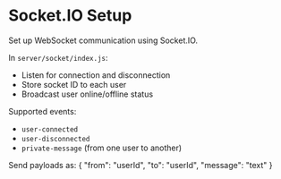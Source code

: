 # Socket.IO Setup

Set up WebSocket communication using Socket.IO.

In `server/socket/index.js`:
- Listen for connection and disconnection
- Store socket ID to each user
- Broadcast user online/offline status

Supported events:
- `user-connected`
- `user-disconnected`
- `private-message` (from one user to another)

Send payloads as:
{
  "from": "userId",
  "to": "userId",
  "message": "text"
}
